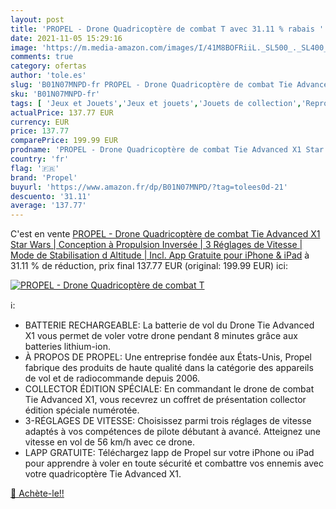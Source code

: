 ```yaml
---
layout: post
title: 'PROPEL - Drone Quadricoptère de combat T avec 31.11 % rabais '
date: 2021-11-05 15:29:16
image: 'https://m.media-amazon.com/images/I/41M8BOFRiiL._SL500_._SL400_.jpg'
comments: true
category: ofertas
author: 'tole.es'
slug: 'B01N07MNPD-fr PROPEL - Drone Quadricoptère de combat Tie Advanced X1...'
sku: 'B01N07MNPD-fr'
tags: [ 'Jeux et Jouets','Jeux et jouets','Jouets de collection','Reproductions et répliques','Reproductions, statues et bustes','propel', ]
actualPrice: 137.77 EUR
currency: EUR
price: 137.77
comparePrice: 199.99 EUR
prodname: 'PROPEL - Drone Quadricoptère de combat Tie Advanced X1 Star Wars | Conception à Propulsion Inversée | 3 Réglages de Vitesse | Mode de Stabilisation d Altitude | Incl. App Gratuite pour iPhone & iPad'
country: 'fr'
flag: '🇫🇷'
brand: 'Propel'
buyurl: 'https://www.amazon.fr/dp/B01N07MNPD/?tag=tolees0d-21'
descuento: '31.11'
average: '137.77'
---
```


C'est en vente [PROPEL - Drone Quadricoptère de combat Tie Advanced X1 Star Wars | Conception à Propulsion Inversée | 3 Réglages de Vitesse | Mode de Stabilisation d Altitude | Incl. App Gratuite pour iPhone & iPad](https://www.amazon.fr/dp/B01N07MNPD/?tag=tolees0d-21)  à  31.11 % de réduction, prix final  137.77 EUR (original: 199.99 EUR) ici:

[![PROPEL - Drone Quadricoptère de combat T](https://m.media-amazon.com/images/I/41M8BOFRiiL._SL500_._SL400_.jpg)](https://www.amazon.fr/dp/B01N07MNPD/?tag=tolees0d-21)

ℹ️:

- BATTERIE RECHARGEABLE: La batterie de vol du Drone Tie Advanced X1 vous permet de voler votre drone pendant 8 minutes grâce aux batteries lithium-ion.
- À PROPOS DE PROPEL: Une entreprise fondée aux États-Unis, Propel fabrique des produits de haute qualité dans la catégorie des appareils de vol et de radiocommande depuis 2006.
- COLLECTOR ÉDITION SPÉCIALE: En commandant le drone de combat Tie Advanced X1, vous recevrez un coffret de présentation collector édition spéciale numérotée.
- 3-RÉGLAGES DE VITESSE: Choisissez parmi trois réglages de vitesse adaptés à vos compétences de pilote débutant à avancé. Atteignez une vitesse en vol de 56 km/h avec ce drone.
- LAPP GRATUITE: Téléchargez lapp de Propel sur votre iPhone ou iPad pour apprendre à voler en toute sécurité et combattre vos ennemis avec votre quadricoptère Tie Advanced X1.

[🛒 Achète-le!!](https://www.amazon.fr/dp/B01N07MNPD/?tag=tolees0d-21)
